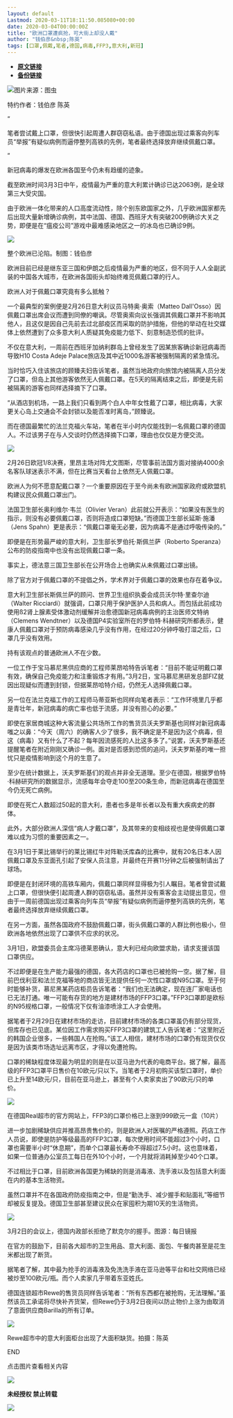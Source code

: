```yaml
---
layout: default
Lastmod: 2020-03-11T18:11:50.085080+00:00
date: 2020-03-04T00:00:00Z
title: "欧洲口罩遭疯抢，可大街上却没人戴"
author: "钱伯彦&nbsp;陈英"
tags: [口罩,佩戴,笔者,德国,病毒,FFP3,意大利,新冠]
---
```


* [**原文链接**](https://mp.weixin.qq.com/s/16sUGrOdfkdhzeFIL7AGYA)
* [**备份链接**](http://archive.today/WVUAz)


![](/images/post/5cd1f8e08fcb79ef978924e97e05600b.jpg)图片来源：图虫

特约作者：钱伯彦 陈英  

“

  

笔者尝试戴上口罩，但很快引起周遭人群窃窃私语。由于德国出现过乘客向列车员“举报”有疑似病例而逼停整列高铁的先例，笔者最终选择放弃继续佩戴口罩。

  

”

新冠病毒的爆发在欧洲各国至今仍未有趋缓的迹象。  

截至欧洲时间3月3日中午，疫情最为严重的意大利累计确诊已达2063例，是全球第三大受灾国。

由于欧洲一体化带来的人口高度流动性，除个别东欧国家之外，几乎欧洲国家都先后出现大量新增确诊病例，其中法国、德国、西班牙大有突破200例确诊大关之势，即便是在“瘟疫公司”游戏中最难感染地区之一的冰岛也已确诊9例。

![](/images/post/6ce01c3b613a04233c2250ef80d253f5.jpg)

整个欧洲已沦陷。制图：钱伯彦

欧洲目前已经是继东亚三国和伊朗之后疫情最为严重的地区，但不同于人人全副武装的中国各大城市，在欧洲各国街头却始终难觅佩戴口罩的行人。

欧洲人对于佩戴口罩究竟有多么抵触？

一个最典型的案例便是2月26日意大利议员马特奥·奥索（Matteo Dall'Osso）因佩戴口罩出席会议而遭到同僚的嘲讽。尽管奥索向议长强调其佩戴口罩并不影响其他人，且这仅是因自己先前去过北部疫区而采取的防护措施，但他的举动在社交媒体上依然遭到了众多意大利人质疑其免疫能力低下、刻意制造恐慌的批评。

不仅在意大利，一周前在西班牙加纳利群岛上曾经发生了因某旅客确诊新冠病毒而导致H10 Costa Adeje Palace旅店及其中近1000名游客被强制隔离的紧急情况。

当时恰巧入住该旅店的顾臻夫妇告诉笔者，虽然当地政府向旅馆内被隔离人员分发了口罩，但岛上其他游客依然无人佩戴口罩。在5天的隔离结束之后，即便是先前被隔离的游客也同样选择摘下了口罩。

“从酒店到机场，一路上我们只看到两个白人中年女性戴了口罩，相比病毒，大家更关心岛上交通会不会封锁以及能否准时离岛，”顾臻说。

而在德国最繁忙的法兰克福火车站，笔者在半小时内仅能找到一名佩戴口罩的德国人。不过该男子在与人交谈时仍然选择摘下口罩，理由也仅仅是方便交流。

![](/images/post/e3038bca0de2c3f1f5bccf3b37b9ef0c.jpg)

2月26日欧冠1/8决赛，里昂主场对阵尤文图斯，尽管事前法国方面对接纳4000余名客队球迷表示不满，但在比赛当天看台上依然无人佩戴口罩。

欧洲人为何不愿意配戴口罩？一个重要原因在于至今尚未有欧洲国家政府或欧盟机构建议民众佩戴口罩出门。

法国卫生部长奥利维尔·韦兰（Olivier Veran）此前就公开表示：“如果没有医生的指示，则没有必要佩戴口罩，否则将造成口罩短缺。”而德国卫生部长延斯·施潘（Jens Spahn）更是表示：“佩戴口罩毫无必要，因为病毒不是通过呼吸传染的。”

即便是在形势最严峻的意大利，卫生部长罗伯托·斯佩兰萨（Roberto Speranza）公布的防疫指南中也没有出现佩戴口罩一条。

事实上，德法意三国卫生部长在公开场合上也确实从未佩戴过口罩出镜。

除了官方对于佩戴口罩的不提倡之外，学术界对于佩戴口罩的效果也存在着争议。

意大利卫生部长斯佩兰萨的顾问、世界卫生组织执委会成员沃尔特·里查尔迪（Walter Ricciardi）就强调，口罩只用于保护医护人员和病人。而包括此前成功使用ß2肾上腺素受体激动剂缓解并治愈德国新冠病毒病例的主治医师文特纳（Clemens Wendtner）以及德国P4实验室所在的罗伯特·科赫研究所都表示，健康人佩戴口罩对于预防病毒感染几乎没有作用，在经过20分钟呼吸打湿之后，口罩几乎没有效用。

持有该观点的普通欧洲人不在少数。

一位工作于宝马慕尼黑供应商的工程师莱昂哈特告诉笔者：“目前不能证明戴口罩有效，确保自己免疫能力和注重锻炼才有用。”3月2日，宝马慕尼黑研发总部FIZ就因出现疑似而遭到封锁，但据莱昂哈特介绍，仍然无人选择佩戴口罩。

另一位在法兰克福工作的工程师马蒂亚斯也同样向笔者表示：“工作环境里几乎都是青壮年，新冠病毒的病亡率也低于流感，并没有担心的必要。”

即使在家居商城这种大客流量公共场所工作的售货员沃夫罗斯基也同样对新冠病毒嗤之以鼻：“今天（周六）的确客人少了很多，我不确定是不是因为这个病毒，但这（病毒）又有什么了不起？每年因流感死的人比这多多了。”说罢，沃夫罗斯基还提醒笔者在附近刚刚又确诊一例。面对是否感到恐慌的追问，沃夫罗斯基的唯一担忧只是疫情影响到这个月的生意了。

至少在统计数据上，沃夫罗斯基们的观点并非全无道理。至少在德国，根据罗伯特·科赫研究所的数据显示，流感每年会夺走100至200条生命，而新冠病毒在德国至今仍无死亡病例。

即使在死亡人数超过50起的意大利，患者也多是年长者以及有重大疾病史的群体。

此外，大部分欧洲人深信“病人才戴口罩”，及其带来的变相歧视也是使得佩戴口罩难以成为习惯的重要因素之一。

在3月1日于莱比锡举行的莱比锡红牛对阵勒沃库森的比赛中，就有20名日本人因佩戴口罩及东亚面孔引起了安保人员注意，并最终在开赛11分钟之后被强制请出了球场。

即便是在封闭环境的高铁车厢内，佩戴口罩同样显得极为引人瞩目。笔者曾尝试戴上口罩，但很快便引起周遭人群的窃窃私语。虽然并没有乘客会主动提出意见，但由于一周前德国出现过乘客向列车员“举报”有疑似病例而逼停整列高铁的先例，笔者最终选择放弃继续佩戴口罩。

在另一方面，虽然各国政府不鼓励佩戴口罩，街头佩戴口罩的人群比例也极小，但欧洲各地依然出现了口罩供不应求的状况。

3月1日，欧盟委员会主席冯德莱恩确认，意大利已经向欧盟求助，请求支援该国口罩供应。

不过即便是在生产能力最强的德国，各大药店的口罩也已被抢购一空。据了解，目前巴伐利亚和法兰克福等地的商店皆无法提供任何一次性口罩或N95口罩。至于何时能够补货，慕尼黑某药店柜员告诉笔者：“我们也无法确定，现在连厂家电话也已无法打通。唯一可能有存货的地方是建材市场的FFP3口罩。”FFP3口罩即是欧标的N95规格口罩，一般情况下仅有油漆喷涂工人才会使用。

据笔者于2月29日在建材市场的走访，目前建材市场的各类口罩虽仍有部分现货，但库存也已见底。某位因工作需求购买FFP3口罩的建筑工人告诉笔者：“这里附近的韩国企业很多，一些韩国人在抢购。”该工人相信，建材市场的口罩仍有现货仅仅是因为该类市场选址远离市区，才得以免遭抢购。

口罩的稀缺程度体现最为明显的则是在以亚马逊为代表的电商平台。据了解，最高级的FFP3口罩平日售价在10欧元/只以下。当笔者于2月初购买该型口罩时，单价已上升至14欧元/只，目前在亚马逊上，甚至有个人卖家卖出了90欧元/只的单价。

![](/images/post/71f70c17d76f2287c6f798dcd8b694ee.jpg)

在德国Real超市的官方网站上，FFP3的口罩价格已上涨到999欧元一盒（10片）

进一步加剧稀缺供应并推高昂贵售价的，则是欧洲人对医嘱的严格遵照。药店工作人员说，即使是防护等级最高的FFP3口罩，每次使用时间不能超过3个小时，口罩也需要半小时“休息期”，而单个口罩最长寿命不得超过7.5小时。这也意味着，如果一位普通办公室员工每日在外10个小时，一个月就将消耗掉至少40个口罩。

不过相比于口罩，目前欧洲各国更为稀缺的则是消毒液、洗手液以及包括意大利面在内的基本生活物资。

虽然口罩并不在各国政府防疫指南之中，但是“勤洗手、减少握手和贴面礼”等细节却被反复提及。德国卫生部甚至建议民众在家囤积为期10天的生活物资。

![](/images/post/12c1bdf10e553a44270bf395d9323c9d.jpg)

3月2日的会议上，德国内政部长拒绝了默克尔的握手。图源：每日镜报

在官方的鼓励下，目前各大超市的卫生用品、意大利面、面包、午餐肉甚至是花生米都出现了断货。

据笔者了解，其中最为抢手的消毒液及免洗洗手液在亚马逊等平台和社交网络已经被炒至100欧元/瓶。而个人卖家几乎带着东亚姓氏。

德国连锁超市Rewe的售货员同样告诉笔者：“所有东西都在被抢购，无法理解。”虽然该员工承诺将尽快补齐货架，但Rewe仍于3月2日夜间以防止物价上涨为由取消了意面供应商Barilla的所有订单。

![](/images/post/d1b3de627e8094ed08d2e35b2134f4a5.jpg)

Rewe超市中的意大利面柜台出现了大面积缺货。拍摄：陈英

  

END

  

点击图片查看相关内容

[![](/images/post/344ab907c590a644333e95f221a6027e.jpg)](http://mp.weixin.qq.com/s?__biz=MjM5NTE0ODc2Nw==&mid=2650464796&idx=1&sn=2f5769df2d4579344f992b21bcf63a77&chksm=bef2a4ac89852dba8af3e2fc466d6b64878d928a45e67e0746bcf3ae30f34edca4a98740d8b6&scene=21#wechat_redirect)

  

**未经授权 禁止转载**

  

  

![](/images/post/3ef9527fd7edfb43b0c70486c7a956af.jpg)

